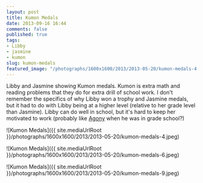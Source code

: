 ```yaml
---
layout: post
title: Kumon Medals
date: 2013-09-16 16:44
comments: false
published: true
tags:
- Libby
- jasmine
- kumon
slug: kumon-medals
featured_image: "/photographs/1600x1600/2013/2013-05-20/kumon-medals-4.jpeg"
---
```

Libby and Jasmine showing Kumon medals. Kumon is extra math and reading problems that they do for extra drill of school work.  I don't remember the specifics of why Libby won a trophy and Jasmine medals, but it had to do with Libby being at a higher level (relative to her grade level than Jasmine). Libby can do well in school, but it's hard to keep her motivated to work (probably like [Agony][1] when he was in grade school?)

![Kumon Medals]({{ site.mediaUrlRoot }}/photographs/1600x1600/2013/2013-05-20/kumon-medals-4.jpeg)

![Kumon Medals]({{ site.mediaUrlRoot }}/photographs/1600x1600/2013/2013-05-20/kumon-medals-6.jpeg)

![Kumon Medals]({{ site.mediaUrlRoot }}/photographs/1600x1600/2013/2013-05-20/kumon-medals-9.jpeg)

[1]:/blog/2013/04/14/agony-visits/
